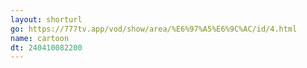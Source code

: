 ```yaml
---
layout: shorturl
go: https://777tv.app/vod/show/area/%E6%97%A5%E6%9C%AC/id/4.html
name: cartoon
dt: 240410082200
---
```

